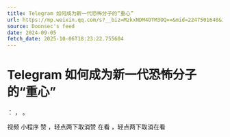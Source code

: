 ```yaml
---
title: Telegram 如何成为新一代恐怖分子的“重心”
url: https://mp.weixin.qq.com/s?__biz=MzkxNDM4OTM3OQ==&mid=2247501640&idx=2&sn=b7bae5c23d715e554b86690ff77dab38
source: Doonsec's feed
date: 2024-09-05
fetch_date: 2025-10-06T18:23:22.755604
---
```


# Telegram 如何成为新一代恐怖分子的“重心”

：
，
。

视频
小程序
赞
，轻点两下取消赞
在看
，轻点两下取消在看